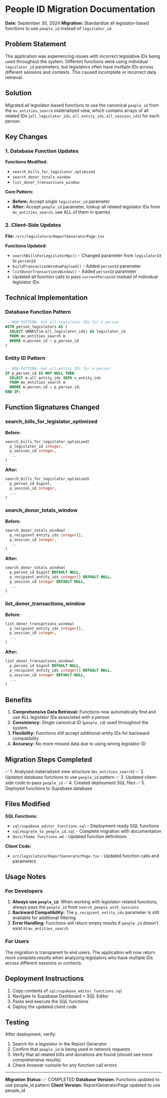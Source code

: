 # People ID Migration Documentation

**Date:** September 30, 2024
**Migration:** Standardize all legislator-based functions to use `people_id` instead of `legislator_id`

## Problem Statement

The application was experiencing issues with incorrect legislative IDs being used throughout the system. Different functions were using individual `legislator_id` parameters, but legislators often have multiple IDs across different sessions and contexts. This caused incomplete or incorrect data retrieval.

## Solution

Migrated all legislator-based functions to use the canonical `people_id` from the `mv_entities_search` materialized view, which contains arrays of all related IDs (`all_legislator_ids`, `all_entity_ids`, `all_session_ids`) for each person.

## Key Changes

### 1. Database Function Updates

**Functions Modified:**
- `search_bills_for_legislator_optimized`
- `search_donor_totals_window`
- `list_donor_transactions_window`

**Core Pattern:**
- **Before:** Accept single `legislator_id` parameter
- **After:** Accept `people_id` parameter, lookup all related legislator IDs from `mv_entities_search`, use ALL of them in queries

### 2. Client-Side Updates

**File:** `/src/legislature/ReportGeneratorPage.tsx`

**Functions Updated:**
- `searchBillsForLegislatorRpc()` - Changed parameter from `legislatorId` to `personId`
- `buildTransactionWindowPayload()` - Added `personId` parameter
- `listDonorTransactionsWindow()` - Added `personId` parameter
- Updated all function calls to pass `currentPersonId` instead of individual legislator IDs

## Technical Implementation

### Database Function Pattern

```sql
-- NEW PATTERN: Get all legislator IDs for a person
WITH person_legislators AS (
  SELECT UNNEST(m.all_legislator_ids) AS legislator_id
  FROM mv_entities_search m
  WHERE m.person_id = p_person_id
)
```

### Entity ID Pattern

```sql
-- NEW PATTERN: Get all entity IDs for a person
IF p_person_id IS NOT NULL THEN
  SELECT m.all_entity_ids INTO v_entity_ids
  FROM mv_entities_search m
  WHERE m.person_id = p_person_id;
END IF;
```

## Function Signatures Changed

### search_bills_for_legislator_optimized

**Before:**
```sql
search_bills_for_legislator_optimized(
  p_legislator_id integer,
  p_session_id integer,
  ...
)
```

**After:**
```sql
search_bills_for_legislator_optimized(
  p_person_id bigint,
  p_session_id integer,
  ...
)
```

### search_donor_totals_window

**Before:**
```sql
search_donor_totals_window(
  p_recipient_entity_ids integer[],
  p_session_id integer,
  ...
)
```

**After:**
```sql
search_donor_totals_window(
  p_person_id bigint DEFAULT NULL,
  p_recipient_entity_ids integer[] DEFAULT NULL,
  p_session_id integer DEFAULT NULL,
  ...
)
```

### list_donor_transactions_window

**Before:**
```sql
list_donor_transactions_window(
  p_recipient_entity_ids integer[],
  p_session_id integer,
  ...
)
```

**After:**
```sql
list_donor_transactions_window(
  p_person_id bigint DEFAULT NULL,
  p_recipient_entity_ids integer[] DEFAULT NULL,
  p_session_id integer DEFAULT NULL,
  ...
)
```

## Benefits

1. **Comprehensive Data Retrieval:** Functions now automatically find and use ALL legislator IDs associated with a person
2. **Consistency:** Single canonical ID (`people_id`) used throughout the system
3. **Flexibility:** Functions still accept additional entity IDs for backward compatibility
4. **Accuracy:** No more missed data due to using wrong legislator ID

## Migration Steps Completed

✅ 1. Analyzed materialized view structure (`mv_entities_search`)
✅ 2. Updated database functions to use `people_id` pattern
✅ 3. Updated client-side code to pass `people_id`
✅ 4. Created deployment SQL files
✅ 5. Deployed functions to Supabase database

## Files Modified

**SQL Functions:**
- `sql/supabase_editor_functions.sql` - Deployment-ready SQL functions
- `sql/migrate_to_people_id.sql` - Complete migration with documentation
- `docs/theme functions.md` - Updated function definitions

**Client Code:**
- `src/legislature/ReportGeneratorPage.tsx` - Updated function calls and parameters

## Usage Notes

### For Developers

1. **Always use `people_id`:** When working with legislator-related functions, always pass the `people_id` from `search_people_with_sessions`
2. **Backward Compatibility:** The `p_recipient_entity_ids` parameter is still available for additional filtering
3. **Error Handling:** Functions will return empty results if `people_id` doesn't exist in `mv_entities_search`

### For Users

The migration is transparent to end users. The application will now return more complete results when analyzing legislators who have multiple IDs across different sessions or contexts.

## Deployment Instructions

1. Copy contents of `sql/supabase_editor_functions.sql`
2. Navigate to Supabase Dashboard > SQL Editor
3. Paste and execute the SQL functions
4. Deploy the updated client code

## Testing

After deployment, verify:
1. Search for a legislator in the Report Generator
2. Confirm that `people_id` is being used in network requests
3. Verify that all related bills and donations are found (should see more comprehensive results)
4. Check browser console for any function call errors

---

**Migration Status:** ✅ COMPLETED
**Database Version:** Functions updated to use people_id pattern
**Client Version:** ReportGeneratorPage updated to use people_id